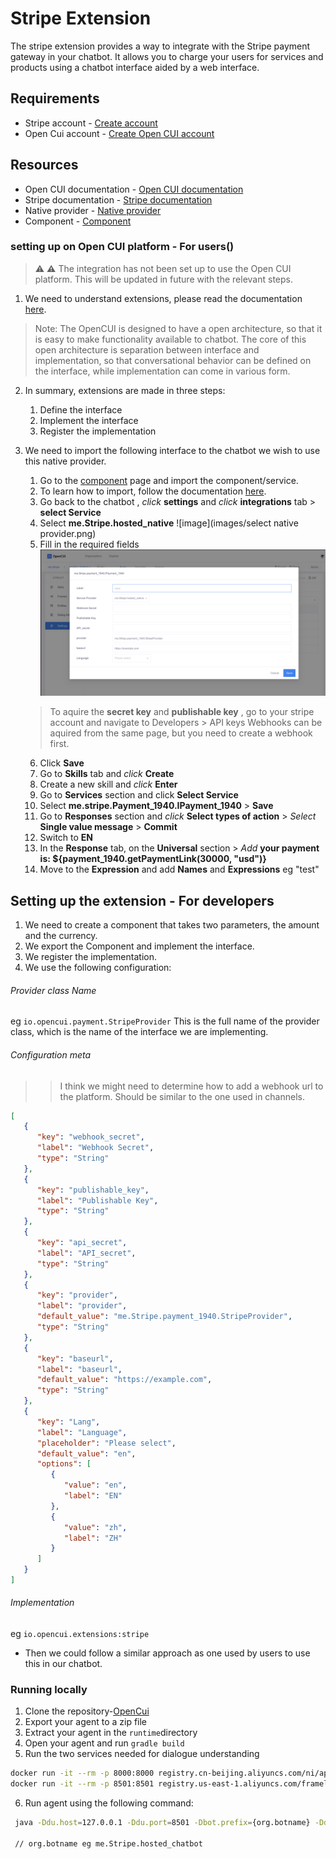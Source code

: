 # Stripe Extension
The stripe extension provides a way to integrate with the Stripe payment gateway in your chatbot. It allows
you to charge your users for services and products using a chatbot interface aided by a web interface.

## Requirements
- Stripe account - [Create account](https://stripe.com/)
- Open Cui account - [Create Open CUI account](https://docs.google.com/forms/d/e/1FAIpQLSeYGRXfYnB_uDKTS4hUfcD3w1f9LDI9swcC5Qhy71PTS_JANA/viewform)

## Resources
- Open CUI documentation - [Open CUI documentation](https://opencui.io)
- Stripe documentation - [Stripe documentation](https://stripe.com/docs)
- Native provider - [Native provider](https://build.opencui.io/org/63845e6901beb60ccdfa1030/agent/6388909301beb60ccdfaeb32/service_schema)
- Component - [Component](https://build.opencui.io/org/63845e6901beb60ccdfa1030/agent/63885c4f01beb60ccdfad236/service_schema)

### setting up on Open CUI platform - For users()
> :warning: **⚠** The integration has not been set up to use the Open CUI platform. This will be updated in future with the relevant steps.


1. We need to understand extensions, please read the
   documentation [here](https://docs.opencui.io/docs/extensions/overview.html).
> Note: The OpenCUI is designed to have a open architecture, so that it is easy to
> make functionality available to chatbot. The core of this open architecture is separation
> between interface and implementation, so that conversational behavior
can be defined on the interface, while implementation can come in various form.

2. In summary, extensions are made in three steps:
   1. Define the interface
   2. Implement the interface
   3. Register the implementation

3. We need to import the following interface to the chatbot we wish to use this native provider.
   1. Go to the [component](https://build.opencui.io/org/63845e6901beb60ccdfa1030/agent/63885c4f01beb60ccdfad236/service_schema) page and import the component/service.
   2. To learn how to import, follow the documentation [here](https://opencui.io/reference/providers/extension.html#_5-wire-and-configure-in-chatbot).
   3. Go back to the chatbot , *click* **settings** and *click* **integrations** tab > **select Service**
   4. Select **me.Stripe.hosted_native**
      ![image](images/select native provider.png)
   5. Fill in the required fields
      ![image](images/Configuration.png)
   > To aquire the **secret key** and **publishable key** , go to your stripe account and navigate to
   > Developers > API keys
   > Webhooks can be aquired from the same page, but you need to create a webhook first.

   6. Click **Save**
   7. Go to **Skills** tab and *click* **Create**
   8. Create a new skill and *click* **Enter**
   9. Go to **Services** section and click **Select Service**
   10. Select **me.stripe.Payment_1940.IPayment_1940** > **Save**
   11. Go to **Responses** section and *click* **Select types of action** > *Select* **Single value message** > **Commit**
   12. Switch to **EN**
   13. In the **Response** tab, on the **Universal** section > *Add* **your payment is: ${payment_1940.getPaymentLink(30000, "usd")}**
   14. Move to the **Expression** and add **Names** and **Expressions** eg "test"

## Setting up the extension - For developers
1. We need to create a component that takes two parameters, the amount and the currency.
2. We export the Component and implement the interface.
3. We register the implementation.
4. We use the following configuration:
###### Provider class Name
eg `io.opencui.payment.StripeProvider`
This is the full name of the provider class, which is the name of the interface we are implementing.

###### Configuration meta
>> I think we might need to determine how to add a webhook url to the platform. Should be similar to the
>> one used in channels.

```json
[
   {
      "key": "webhook_secret",
      "label": "Webhook Secret",
      "type": "String"
   },
   {
      "key": "publishable_key",
      "label": "Publishable Key",
      "type": "String"
   },
   {
      "key": "api_secret",
      "label": "API_secret",
      "type": "String"
   },
   {
      "key": "provider",
      "label": "provider",
      "default_value": "me.Stripe.payment_1940.StripeProvider",
      "type": "String"
   },
   {
      "key": "baseurl",
      "label": "baseurl",
      "default_value": "https://example.com",
      "type": "String"
   },
   {
      "key": "Lang",
      "label": "Language",
      "placeholder": "Please select",
      "default_value": "en",
      "options": [
         {
            "value": "en",
            "label": "EN"
         },
         {
            "value": "zh",
            "label": "ZH"
         }
      ]
   }
]

```
###### Implementation

eg `io.opencui.extensions:stripe`

- Then we could follow a similar approach as one used by users to use this in our chatbot.


### Running locally
1. Clone the repository-[OpenCui](https://githib.com/opencui/runtime)
2. Export your agent to a zip file
3. Extract your agent in the `runtime`directory
4. Open your agent and run `gradle build`
5. Run the two services needed for dialogue understanding
```bash
docker run -it --rm -p 8000:8000 registry.cn-beijing.aliyuncs.com/ni/apps:0616-v1
docker run -it --rm -p 8501:8501 registry.us-east-1.aliyuncs.com/framely/apps:du.private--20220815--tag--du-debug-v10.3-v2.2
```
6. Run agent using the following command:
```bash
 java -Ddu.host=127.0.0.1 -Ddu.port=8501 -Dbot.prefix={org.botname} -Ddu.duckling=http://127.0.0.1:8080/parse -jar build/libs/dispatcher-1.1-SNAPSHOT.jar
 
 // org.botname eg me.Stripe.hosted_chatbot
 

```

